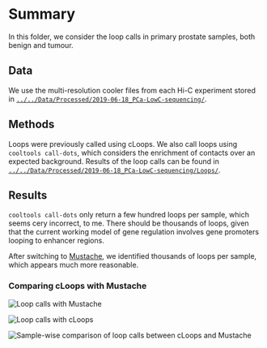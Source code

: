 # Summary

In this folder, we consider the loop calls in primary prostate samples, both benign and tumour.

## Data

We use the multi-resolution cooler files from each Hi-C experiment stored in [`../../Data/Processed/2019-06-18_PCa-LowC-sequencing/`](../../Data/Processed/2019-06-18_PCa-LowC-sequencing/).

## Methods

Loops were previously called using cLoops.
We also call loops using `cooltools call-dots`, which considers the enrichment of contacts over an expected background.
Results of the loop calls can be found in [`../../Data/Processed/2019-06-18_PCa-LowC-sequencing/Loops/`](../../Data/Processed/2019-06-18_PCa-LowC-sequencing/Loops/).

## Results

`cooltools call-dots` only return a few hundred loops per sample, which seems cery incorrect, to me.
There should be thousands of loops, given that the current working model of gene regulation involves gene promoters looping to enhancer regions.

After switching to [Mustache](https://doi.org/10.1186/s13059-020-02167-0), we identified thousands of loops per sample, which appears much more reasonable.

### Comparing cLoops with Mustache

![Loop calls with Mustache]()

![Loop calls with cLoops]()

![Sample-wise comparison of loop calls between cLoops and Mustache]()
